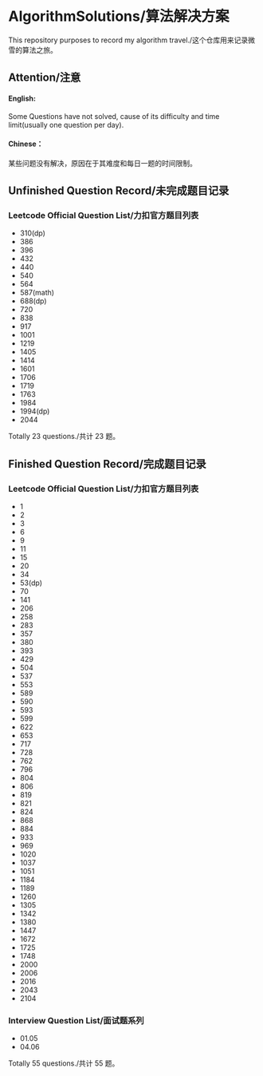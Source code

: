 # AlgorithmSolutions/算法解决方案
This repository purposes to record my algorithm travel./这个仓库用来记录微雪的算法之旅。

## Attention/注意

#### English:
Some Questions have not solved, cause of its difficulty and time limit(usually one question per day).

#### Chinese：
某些问题没有解决，原因在于其难度和每日一题的时间限制。

## Unfinished Question Record/未完成题目记录

### Leetcode Official Question List/力扣官方题目列表

- 310(dp)
- 386
- 396
- 432
- 440
- 540
- 564
- 587(math)
- 688(dp)
- 720
- 838
- 917
- 1001
- 1219
- 1405
- 1414
- 1601
- 1706
- 1719
- 1763
- 1984
- 1994(dp)
- 2044

Totally 23 questions./共计 23 题。

## Finished Question Record/完成题目记录

### Leetcode Official Question List/力扣官方题目列表

- 1
- 2
- 3
- 6
- 9
- 11
- 15
- 20
- 34
- 53(dp)
- 70
- 141
- 206
- 258
- 283
- 357
- 380
- 393
- 429
- 504
- 537
- 553
- 589
- 590
- 593
- 599
- 622
- 653
- 717
- 728
- 762
- 796
- 804
- 806
- 819
- 821
- 824
- 868
- 884
- 933
- 969
- 1020
- 1037
- 1051
- 1184
- 1189
- 1260
- 1305
- 1342
- 1380
- 1447
- 1672
- 1725
- 1748
- 2000
- 2006
- 2016
- 2043
- 2104

### Interview Question List/面试题系列

- 01.05
- 04.06

Totally 55 questions./共计 55 题。